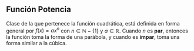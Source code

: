 ## Función Potencia

Clase de la que pertenece la función cuadrática, está definida en forma
general por $f(x) = ax^n$ con $n \in \mathbb{N} - \{1\}$ y
$a \in \mathbb{R}$. Cuando $n$ es **par**, entonces la función toma la
forma de una parábola, y cuando es **impar**, toma una forma similar a
la cúbica.
